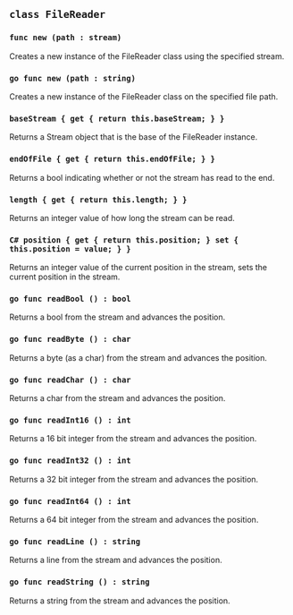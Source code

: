 ## ```class FileReader```

### ```func new (path : stream)```
Creates a new instance of the FileReader class using the specified stream.
### ```go func new (path : string)```
Creates a new instance of the FileReader class on the specified file path.

### ```baseStream { get { return this.baseStream; } } ```
Returns a Stream object that is the base of the FileReader instance.

### ```endOfFile { get { return this.endOfFile; } }```
Returns a bool indicating whether or not the stream has read to the end.

### ```length { get { return this.length; } }```
Returns an integer value of how long the stream can be read.

### ```C# position { get { return this.position; } set { this.position = value; } }```
Returns an integer value of the current position in the stream, sets the current
position in the stream.

### ```go func readBool () : bool```
Returns a bool from the stream and advances the position.

### ```go func readByte () : char```
Returns a byte (as a char) from the stream and advances the position.

### ```go func readChar () : char```
Returns a char from the stream and advances the position.

### ```go func readInt16 () : int```
Returns a 16 bit integer from the stream and advances the position.

### ```go func readInt32 () : int```
Returns a 32 bit integer from the stream and advances the position.

### ```go func readInt64 () : int```
Returns a 64 bit integer from the stream and advances the position.

### ```go func readLine () : string```
Returns a line from the stream and advances the position.

### ```go func readString () : string```
Returns a string from the stream and advances the position.
